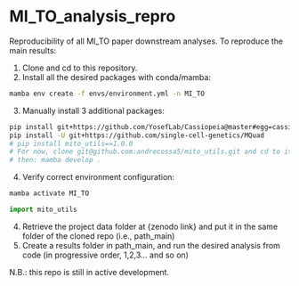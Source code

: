 # MI_TO_analysis_repro
Reproducibility of all MI_TO paper downstream analyses. To reproduce the main results:

1. Clone and cd to this repository.
2. Install all the desired packages with conda/mamba:

```bash
mamba env create -f envs/environment.yml -n MI_TO
```

3. Manually install 3 additional packages:

```bash
pip install git+https://github.com/YosefLab/Cassiopeia@master#egg=cassiopeia-lineage
pip install -U git+https://github.com/single-cell-genetics/MQuad
# pip install mito_utils==1.0.0                                                         # Still under deveopment
# For now, clone git@github.com:andrecossa5/mito_utils.git and cd to it
# then: mamba develop .
```

4. Verify correct environment configuration:


```bash
mamba activate MI_TO
```
```python
import mito_utils
```

4. Retrieve the project data folder at {zenodo link} and put it in the same folder of the cloned repo (i.e., path_main)
5. Create a results folder in path_main, and run the desired analysis from code (in progressive order, 1,2,3... and so on)

N.B.: this repo is still in active development.
